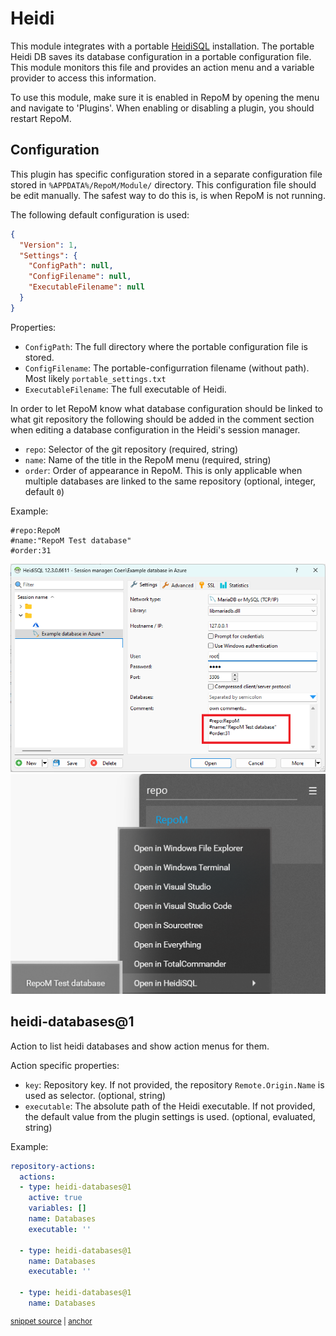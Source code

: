 # Heidi

This module integrates with a portable [HeidiSQL](https://www.heidisql.com/) installation. The portable Heidi DB saves its database configuration in a portable configuration file.
This module monitors this file and provides an action menu and a variable provider to access this information.

To use this module, make sure it is enabled in RepoM by opening the menu and navigate to 'Plugins'. When enabling or disabling a plugin, you should restart RepoM.<!-- singleLineInclude: _plugin_enable. path: /docs/mdsource/_plugin_enable.include.md -->

## Configuration<!-- include: DocsModuleSettingsTests.DocsModuleSettings_HeidiPackage#desc.verified.md -->

This plugin has specific configuration stored in a separate configuration file stored in `%APPDATA%/RepoM/Module/` directory. This configuration file should be edit manually. The safest way to do this is, is when RepoM is not running.

The following default configuration is used:

```json
{
  "Version": 1,
  "Settings": {
    "ConfigPath": null,
    "ConfigFilename": null,
    "ExecutableFilename": null
  }
}
```

Properties:

- `ConfigPath`: The full directory where the portable configuration file is stored.
- `ConfigFilename`: The portable-configurration filename (without path). Most likely `portable_settings.txt`
- `ExecutableFilename`: The full executable of Heidi.<!-- endInclude -->

In order to let RepoM know what database configuration should be linked to what git repository the following should be added in the comment section when editing a database configuration in the Heidi's session manager.

- `repo`: Selector of the git repository (required, string)
- `name`: Name of the title in the RepoM menu (required, string)
- `order`: Order of appearance in RepoM. This is only applicable when multiple databases are linked to the same repository (optional, integer, default `0`)

Example:

```text
#repo:RepoM
#name:"RepoM Test database" 
#order:31
```

![Screenshot](HeidiSQL.png)
![Screenshot](HeidiInRepoM.png)

## heidi-databases@1<!-- include: _plugins.heidi.action. path: /docs/mdsource/_plugins.heidi.action.include.md -->

<!-- todo, improve docs -->
Action to list heidi databases and show action menus for them.<!-- include: DocsRepositoryActionsTests.DocsRepositoryActionsSettings_RepositoryActionHeidiDatabasesV1.verified.md -->

Action specific properties:

- `key`: Repository key.
If not provided, the repository `Remote.Origin.Name` is used as selector. (optional, string)
- `executable`: The absolute path of the Heidi executable. If not provided, the default value from the plugin settings is used. (optional, evaluated, string)<!-- endInclude -->

Example:

<!-- snippet: RepositoryActionsHeidiDatabases01 -->
<a id='snippet-repositoryactionsheididatabases01'></a>
```yaml
repository-actions:
  actions:
  - type: heidi-databases@1
    active: true
    variables: []
    name: Databases
    executable: ''

  - type: heidi-databases@1
    name: Databases
    executable: ''

  - type: heidi-databases@1
    name: Databases
```
<sup><a href='/tests/RepoM.Plugin.Heidi.Tests/DocumentationFiles/HeidiDatabases.testfile.yaml#L3-L20' title='Snippet source file'>snippet source</a> | <a href='#snippet-repositoryactionsheididatabases01' title='Start of snippet'>anchor</a></sup>
<!-- endSnippet -->
<!-- endInclude -->
